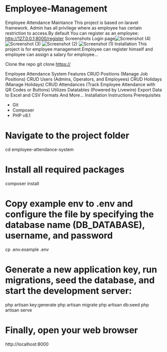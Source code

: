 # Employee-Management
Employee Attendance Maintance
This project is based on laravel framework. Admin has all privilege where as employee has certain restriction to access.By default You can register as an employee: http://127.0.0.1:8000/register
Screenshots
Login page![Screenshot (4)](https://github.com/MJTHENU/Employee-Management/assets/121682198/a4571432-f51c-46b8-a24d-99d0721ce280)
![Screenshot (3)](https://github.com/MJTHENU/Employee-Management/assets/121682198/a6ad038d-281a-43a6-aedb-c0fa899affad)
![Screenshot (2)](https://github.com/MJTHENU/Employee-Management/assets/121682198/c06aeebe-4e42-4375-90a7-cf45f3c166a6)
![Screenshot (1)](https://github.com/MJTHENU/Employee-Management/assets/121682198/9b0851b2-8246-4ebb-bf11-e480599d68f5)
Installation
This project is for employee management.Employee can register himself and employee can assign a salary for employee...

Clone the repo
git clone [https://](https://github.com/MJTHENU/Employee-Management.git)

Employee Attendance System
Features
 CRUD Positions (Manage Job Positions)
 CRUD Users (Admins, Operators, and Employees)
 CRUD Holidays (Manage Holidays)
 CRUD Attendances (Track Employee Attendance with QR Codes or Buttons)
 Utilizes Datatables (Powered by Livewire)
 Export Data to Excel and CSV Formats
 And More...
Installation Instructions
Prerequisites
- Git
- Composer
- PHP v8.1


# Navigate to the project folder
cd employee-attendance-system

# Install all required packages
composer install

# Copy example env to .env and configure the file by specifying the database name (DB_DATABASE), username, and password
cp .env.example .env

# Generate a new application key, run migrations, seed the database, and start the development server:
php artisan key:generate
php artisan migrate
php artisan db:seed
php artisan serve

# Finally, open your web browser
http://localhost:8000
